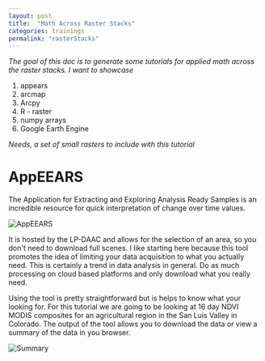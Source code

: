```yaml
---
layout: post
title:  "Math Across Raster Stacks"
categories: trainings
permalink: "rasterStacks"
---
```



*The goal of this doc is to generate some tutorials for applied math across the raster stacks.*
*I want to showcase*
1. appears
2. arcmap
3. Arcpy
4. R - raster
5. numpy arrays
6. Google Earth Engine

*Needs, a set of small rasters to include with this tutorial*

# AppEEARS
The Application for Extracting and Exploring Analysis Ready Samples  is an incredible resource for quick interpretation of change over time values.

![AppEEARS]({{"/assests/appearHome.png"|absolute_url}})  


 It is hosted by the LP-DAAC and allows for the selection of an area, so you don't need to download full scenes. I like starting here because this tool promotes the idea of limiting your data acquisition to what you actually need. This is certainly a trend in data analysis in general. Do as much processing on cloud based platforms and only download what you really need.

Using the tool is pretty straightforward but is helps to know what your looking for. For this tutorial we are going to be looking at 16 day NDVI MODIS composites for an agricultural region in the San Luis Valley in Colorado. The output of the tool allows you to download the data or view a summary of the data in you browser.

![Summary]({{"/assests/modisSummary.png"|absolute_url}})  
